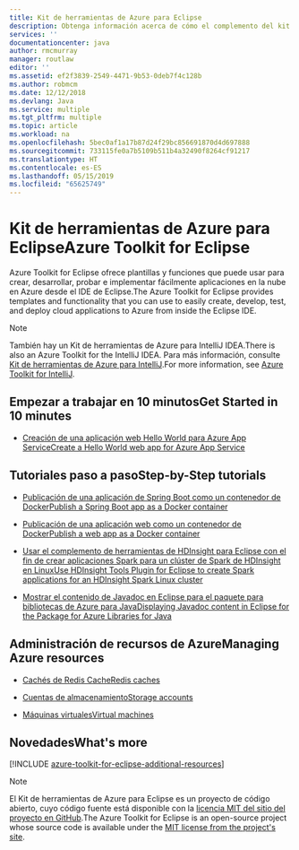```yaml
---
title: Kit de herramientas de Azure para Eclipse
description: Obtenga información acerca de cómo el complemento del kit de herramientas de Azure para Eclipse le ayuda a crear e implementar aplicaciones en la nube en Azure.
services: ''
documentationcenter: java
author: rmcmurray
manager: routlaw
editor: ''
ms.assetid: ef2f3839-2549-4471-9b53-0deb7f4c128b
ms.author: robmcm
ms.date: 12/12/2018
ms.devlang: Java
ms.service: multiple
ms.tgt_pltfrm: multiple
ms.topic: article
ms.workload: na
ms.openlocfilehash: 5bec0af1a17b87d24f29bc856691870d4d697888
ms.sourcegitcommit: 733115fe0a7b5109b511b4a32490f8264cf91217
ms.translationtype: HT
ms.contentlocale: es-ES
ms.lasthandoff: 05/15/2019
ms.locfileid: "65625749"
---
```

# <a name="azure-toolkit-for-eclipse"></a><span data-ttu-id="8bc4b-103">Kit de herramientas de Azure para Eclipse</span><span class="sxs-lookup"><span data-stu-id="8bc4b-103">Azure Toolkit for Eclipse</span></span>

<span data-ttu-id="8bc4b-104">Azure Toolkit for Eclipse ofrece plantillas y funciones que puede usar para crear, desarrollar, probar e implementar fácilmente aplicaciones en la nube en Azure desde el IDE de Eclipse.</span><span class="sxs-lookup"><span data-stu-id="8bc4b-104">The Azure Toolkit for Eclipse provides templates and functionality that you can use to easily create, develop, test, and deploy cloud applications to Azure from inside the Eclipse IDE.</span></span>

> [!NOTE]
> 
> <span data-ttu-id="8bc4b-105">También hay un Kit de herramientas de Azure para IntelliJ IDEA.</span><span class="sxs-lookup"><span data-stu-id="8bc4b-105">There is also an Azure Toolkit for the IntelliJ IDEA.</span></span> <span data-ttu-id="8bc4b-106">Para más información, consulte [Kit de herramientas de Azure para IntelliJ](../intellij/azure-toolkit-for-intellij.md).</span><span class="sxs-lookup"><span data-stu-id="8bc4b-106">For more information, see [Azure Toolkit for IntelliJ](../intellij/azure-toolkit-for-intellij.md).</span></span>
> 

## <a name="get-started-in-10-minutes"></a><span data-ttu-id="8bc4b-107">Empezar a trabajar en 10 minutos</span><span class="sxs-lookup"><span data-stu-id="8bc4b-107">Get Started in 10 minutes</span></span>

* [<span data-ttu-id="8bc4b-108">Creación de una aplicación web Hello World para Azure App Service</span><span class="sxs-lookup"><span data-stu-id="8bc4b-108">Create a Hello World web app for Azure App Service</span></span>](azure-toolkit-for-eclipse-create-hello-world-web-app.md)

## <a name="step-by-step-tutorials"></a><span data-ttu-id="8bc4b-109">Tutoriales paso a paso</span><span class="sxs-lookup"><span data-stu-id="8bc4b-109">Step-by-Step tutorials</span></span>

* [<span data-ttu-id="8bc4b-110">Publicación de una aplicación de Spring Boot como un contenedor de Docker</span><span class="sxs-lookup"><span data-stu-id="8bc4b-110">Publish a Spring Boot app as a Docker container</span></span>](azure-toolkit-for-eclipse-publish-spring-boot-docker-app.md)

* [<span data-ttu-id="8bc4b-111">Publicación de una aplicación web como un contenedor de Docker</span><span class="sxs-lookup"><span data-stu-id="8bc4b-111">Publish a web app as a Docker container</span></span>](azure-toolkit-for-eclipse-publish-as-docker-container.md)

* [<span data-ttu-id="8bc4b-112">Usar el complemento de herramientas de HDInsight para Eclipse con el fin de crear aplicaciones Spark para un clúster de Spark de HDInsight en Linux</span><span class="sxs-lookup"><span data-stu-id="8bc4b-112">Use HDInsight Tools Plugin for Eclipse to create Spark applications for an HDInsight Spark Linux cluster</span></span>](/azure/hdinsight/hdinsight-apache-spark-eclipse-tool-plugin)

* [<span data-ttu-id="8bc4b-113">Mostrar el contenido de Javadoc en Eclipse para el paquete para bibliotecas de Azure para Java</span><span class="sxs-lookup"><span data-stu-id="8bc4b-113">Displaying Javadoc content in Eclipse for the Package for Azure Libraries for Java</span></span>](azure-toolkit-for-eclipse-displaying-javadoc-content-for-azure-libraries.md)

## <a name="managing-azure-resources"></a><span data-ttu-id="8bc4b-114">Administración de recursos de Azure</span><span class="sxs-lookup"><span data-stu-id="8bc4b-114">Managing Azure resources</span></span>

* [<span data-ttu-id="8bc4b-115">Cachés de Redis Cache</span><span class="sxs-lookup"><span data-stu-id="8bc4b-115">Redis caches</span></span>](azure-toolkit-for-eclipse-managing-redis-caches-using-azure-explorer.md)

* [<span data-ttu-id="8bc4b-116">Cuentas de almacenamiento</span><span class="sxs-lookup"><span data-stu-id="8bc4b-116">Storage accounts</span></span>](azure-toolkit-for-eclipse-managing-storage-accounts-using-azure-explorer.md)

* [<span data-ttu-id="8bc4b-117">Máquinas virtuales</span><span class="sxs-lookup"><span data-stu-id="8bc4b-117">Virtual machines</span></span>](azure-toolkit-for-eclipse-managing-virtual-machines-using-azure-explorer.md)

## <a name="whats-more"></a><span data-ttu-id="8bc4b-118">Novedades</span><span class="sxs-lookup"><span data-stu-id="8bc4b-118">What's more</span></span>

[!INCLUDE [azure-toolkit-for-eclipse-additional-resources](../includes/azure-toolkit-for-eclipse-additional-resources.md)]

> [!NOTE]
> 
> <span data-ttu-id="8bc4b-119">El Kit de herramientas de Azure para Eclipse es un proyecto de código abierto, cuyo código fuente está disponible con la [licencia MIT del sitio del proyecto en GitHub](https://github.com/microsoft/azure-tools-for-java).</span><span class="sxs-lookup"><span data-stu-id="8bc4b-119">The Azure Toolkit for Eclipse is an open-source project whose source code is available under the [MIT license from the project's site](https://github.com/microsoft/azure-tools-for-java).</span></span>
> 

<!-- [Deploying large deployments](azure-toolkit-for-eclipse-deploying-large-deployments.md) -->
<!-- [How to Maintain Session Data with Session Affinity]: http://go.microsoft.com/fwlink/?LinkID=699539 -->
<!-- [How to Use Co-located Caching]: http://go.microsoft.com/fwlink/?LinkID=699542 -->
<!-- [How to Use Dedicated Caching]: http://go.microsoft.com/fwlink/?LinkID=699543 -->
<!-- [How to Use JMS with AMQP 1.0 in Azure with Eclipse]: http://go.microsoft.com/fwlink/?LinkID=699544 -->
<!-- [How to Use SSL Offloading]: http://go.microsoft.com/fwlink/?LinkID=699545 -->
<!-- [SSL Offloading]: http://go.microsoft.com/fwlink/?LinkID=699549 -->
<!-- [Using the Azure Service Runtime Library in JSP]: http://go.microsoft.com/fwlink/?LinkID=699551 -->
<!-- [How to Authenticate Web Users with Azure Access Control Service Using Eclipse]: /azure/active-directory/active-directory-java-authenticate-users-access-control-eclipse.md -->
<!-- [Debug a Java Web App on Azure in Eclipse]: /azure/app-service-web/app-service-web-debug-java-web-app-in-eclipse.md -->
<!-- [Debugging Azure Applications in Eclipse]: azure-toolkit-for-eclipse-debugging-azure-applications.md -->

<!-- Legacy MSDN URL = https://msdn.microsoft.com/library/azure/hh694271.aspx -->
